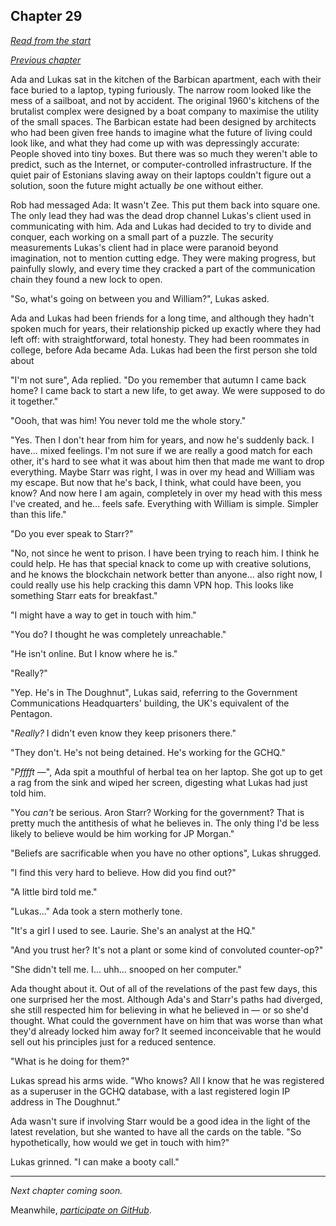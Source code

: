 ## Chapter 29

_[Read from the start](00-preface.md)_

_[Previous chapter](28.md)_

Ada and Lukas sat in the kitchen of the Barbican apartment, each with their face buried to a laptop, typing furiously. The narrow room looked like the mess of a sailboat, and not by accident. The original 1960's kitchens of the brutalist complex were designed by a boat company to maximise the utility of the small spaces. The Barbican estate had been designed by architects who had been given free hands to imagine what the future of living could look like, and what they had come up with was depressingly accurate: People shoved into tiny boxes. But there was so much they weren't able to predict, such as the Internet, or computer-controlled infrastructure. If the quiet pair of Estonians slaving away on their laptops couldn't figure out a solution, soon the future might actually _be_ one without either.

Rob had messaged Ada: It wasn't Zee. This put them back into square one. The only lead they had was the dead drop channel Lukas's client used in communicating with him. Ada and Lukas had decided to try to divide and conquer, each working on a small part of a puzzle. The security measurements Lukas's client had in place were paranoid beyond imagination, not to mention cutting edge. They were making progress, but painfully slowly, and every time they cracked a part of the communication chain they found a new lock to open.

"So, what's going on between you and William?", Lukas asked.

Ada and Lukas had been friends for a long time, and although they hadn't spoken much for years, their relationship picked up exactly where they had left off: with straightforward, total honesty. They had been roommates in college, before Ada became Ada. Lukas had been the first person she told about

"I'm not sure", Ada replied. "Do you remember that autumn I came back home? I came back to start a new life, to get away. We were supposed to do it together."

"Oooh, that was him! You never told me the whole story."

"Yes. Then I don't hear from him for years, and now he's suddenly back. I have... mixed feelings. I'm not sure if we are really a good match for each other, it's hard to see what it was about him then that made me want to drop everything. Maybe Starr was right, I was in over my head and William was my escape. But now that he's back, I think, what could have been, you know? And now here I am again, completely in over my head with this mess I've created, and he... feels safe. Everything with William is simple. Simpler than this life."

"Do you ever speak to Starr?"

"No, not since he went to prison. I have been trying to reach him. I think he could help. He has that special knack to come up with creative solutions, and he knows the blockchain network better than anyone... also right now, I could really use his help cracking this damn VPN hop. This looks like something Starr eats for breakfast."

"I might have a way to get in touch with him."

"You do? I thought he was completely unreachable."

"He isn't online. But I know where he is."

"Really?"

"Yep. He's in The Doughnut", Lukas said, referring to the Government Communications Headquarters' building, the UK's equivalent of the Pentagon.

"_Really?_ I didn't even know they keep prisoners there."

"They don't. He's not being detained. He's working for the GCHQ."

"_Pfffft_ —", Ada spit a mouthful of herbal tea on her laptop. She got up to get a rag from the sink and wiped her screen, digesting what Lukas had just told him.

"You _can't_ be serious. Aron Starr? Working for the government? That is pretty much the antithesis of what he believes in. The only thing I'd be less likely to believe would be him working for JP Morgan."

"Beliefs are sacrificable when you have no other options", Lukas shrugged.

"I find this very hard to believe. How did you find out?"

"A little bird told me."

"Lukas..." Ada took a stern motherly tone.

"It's a girl I used to see. Laurie. She's an analyst at the HQ."

"And you trust her? It's not a plant or some kind of convoluted counter-op?"

"She didn't tell me. I... uhh... snooped on her computer."

Ada thought about it. Out of all of the revelations of the past few days, this one surprised her the most. Although Ada's and Starr's paths had diverged, she still respected him for believing in what he believed in — or so she'd thought. What could the government have on him that was worse than what they'd already locked him away for? It seemed inconceivable that he would sell out his principles just for a reduced sentence.

"What is he doing for them?"

Lukas spread his arms wide. "Who knows? All I know that he was registered as a superuser in the GCHQ database, with a last registered login IP address in The Doughnut."

Ada wasn't sure if involving Starr would be a good idea in the light of the latest revelation, but she wanted to have all the cards on the table. "So hypothetically, how would we get in touch with him?"

Lukas grinned. "I can make a booty call."

---

_Next chapter coming soon._

Meanwhile, _[participate on GitHub](https://github.com/jevakallio/NaNoWriMo)_.

